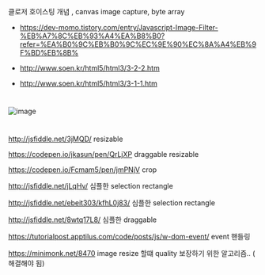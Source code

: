 클로저 호이스팅 개념 , canvas image capture, byte array

- https://dev-momo.tistory.com/entry/Javascript-Image-Filter-%EB%A7%8C%EB%93%A4%EA%B8%B0?refer=%EA%B0%9C%EB%B0%9C%EC%9E%90%EC%8A%A4%EB%9F%BD%EB%8B%

- http://www.soen.kr/html5/html3/3-2-2.htm

- http://www.soen.kr/html5/html3/3-1-1.htm

# 
![image](https://user-images.githubusercontent.com/43921054/83620220-fb374600-a5c7-11ea-9d3a-09acc5fcd631.png)



#
http://jsfiddle.net/3jMQD/
resizable

https://codepen.io/jkasun/pen/QrLjXP
draggable resizable

https://codepen.io/Fcmam5/pen/jmPNjV
crop

http://jsfiddle.net/jLqHv/
심플한 selection rectangle 

http://jsfiddle.net/ebeit303/kfhL0j83/
심플한 selection rectangle

http://jsfiddle.net/8wtq17L8/
심플한 draggable

https://tutorialpost.apptilus.com/code/posts/js/w-dom-event/
event 핸들링

https://minimonk.net/8470
image resize 할떄 quality 보장하기 위한 알고리즘.. ( 해결해야 됨)
